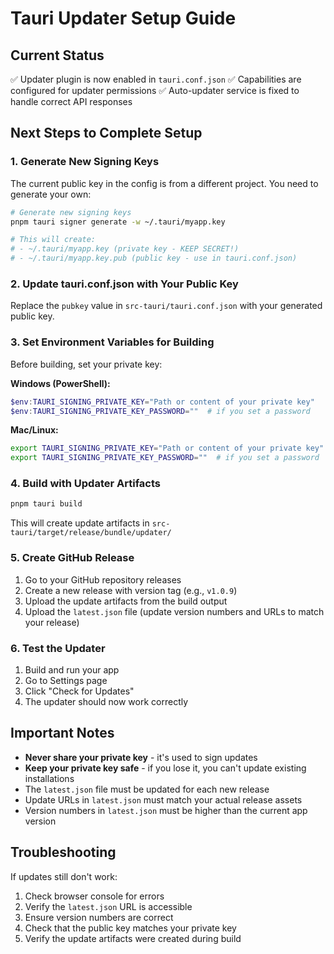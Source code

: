 # Tauri Updater Setup Guide

## Current Status
✅ Updater plugin is now enabled in `tauri.conf.json`
✅ Capabilities are configured for updater permissions
✅ Auto-updater service is fixed to handle correct API responses

## Next Steps to Complete Setup

### 1. Generate New Signing Keys
The current public key in the config is from a different project. You need to generate your own:

```bash
# Generate new signing keys
pnpm tauri signer generate -w ~/.tauri/myapp.key

# This will create:
# - ~/.tauri/myapp.key (private key - KEEP SECRET!)
# - ~/.tauri/myapp.key.pub (public key - use in tauri.conf.json)
```

### 2. Update tauri.conf.json with Your Public Key
Replace the `pubkey` value in `src-tauri/tauri.conf.json` with your generated public key.

### 3. Set Environment Variables for Building
Before building, set your private key:

**Windows (PowerShell):**
```powershell
$env:TAURI_SIGNING_PRIVATE_KEY="Path or content of your private key"
$env:TAURI_SIGNING_PRIVATE_KEY_PASSWORD=""  # if you set a password
```

**Mac/Linux:**
```bash
export TAURI_SIGNING_PRIVATE_KEY="Path or content of your private key"
export TAURI_SIGNING_PRIVATE_KEY_PASSWORD=""  # if you set a password
```

### 4. Build with Updater Artifacts
```bash
pnpm tauri build
```

This will create update artifacts in `src-tauri/target/release/bundle/updater/`

### 5. Create GitHub Release
1. Go to your GitHub repository releases
2. Create a new release with version tag (e.g., `v1.0.9`)
3. Upload the update artifacts from the build output
4. Upload the `latest.json` file (update version numbers and URLs to match your release)

### 6. Test the Updater
1. Build and run your app
2. Go to Settings page
3. Click "Check for Updates"
4. The updater should now work correctly

## Important Notes

- **Never share your private key** - it's used to sign updates
- **Keep your private key safe** - if you lose it, you can't update existing installations
- The `latest.json` file must be updated for each new release
- Update URLs in `latest.json` must match your actual release assets
- Version numbers in `latest.json` must be higher than the current app version

## Troubleshooting

If updates still don't work:
1. Check browser console for errors
2. Verify the `latest.json` URL is accessible
3. Ensure version numbers are correct
4. Check that the public key matches your private key
5. Verify the update artifacts were created during build
